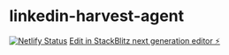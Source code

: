 # linkedin-harvest-agent
[![Netlify Status](https://api.netlify.com/api/v1/badges/6636a97e-2adc-49c5-ab4a-805c84c8c70b/deploy-status)](https://app.netlify.com/projects/linkedagent/deploys)
[Edit in StackBlitz next generation editor ⚡️](https://stackblitz.com/~/github.com/Jensinjames/linkedin-harvest-agent)
